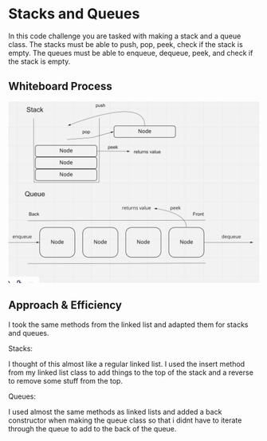 # Stacks and Queues

In this code challenge you are tasked with making a stack and a queue class. The stacks must be able to push, pop, peek, check if the stack is empty. The queues must be able to enqueue, dequeue, peek, and check if the stack is empty.

## Whiteboard Process

<img src="./stack-and-queue.png" alt="stack-and-queue" />

## Approach & Efficiency

I took the same methods from the linked list and adapted them for stacks and queues.

Stacks:

I thought of this almost like a regular linked list. I used the insert method from my linked list class to add things to the top of the stack and a reverse to remove some stuff from the top.

Queues:

I used almost the same methods as linked lists and added a back constructor when making the queue class so that i didnt have to iterate through the queue to add to the back of the queue.
